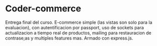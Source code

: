 # Coder-commerce 
Entrega final del curso. E-commerce simple (las vistas son solo para la evaluacion), con autentificacion por passport, uso de sockets para actualizacion a tiempo real de productos, mailing para restauracion de contrase;as y multiples features mas.
Armado con express.js.
